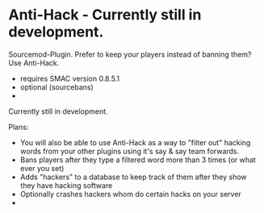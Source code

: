Anti-Hack - Currently still in development.
=========

Sourcemod-Plugin. Prefer to keep your players instead of banning them?  Use Anti-Hack.


* requires SMAC version 0.8.5.1
* optional (sourcebans)
* 

Currently still in development.


Plans:

* You will also be able to use Anti-Hack as a way to "filter out" hacking words from your other plugins using it's say & say team forwards.
* Bans players after they type a filtered word more than 3 times (or what ever you set)
* Adds "hackers" to a database to keep track of them after they show they have hacking software
* Optionally crashes hackers whom do certain hacks on your server
* 

